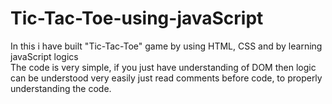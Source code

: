 # Tic-Tac-Toe-using-javaScript
In this i have built "Tic-Tac-Toe" game by using HTML, CSS and by learning javaScript logics
<br>
The code is very simple, if you just have understanding of DOM then logic can be understood very easily just read comments before code, to properly understanding the code.
